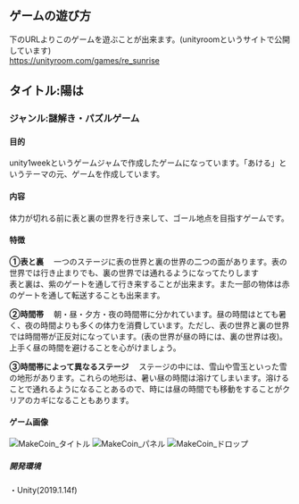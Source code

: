 ## ゲームの遊び方
下のURLよりこのゲームを遊ぶことが出来ます。(unityroomというサイトで公開しています)  
https://unityroom.com/games/re_sunrise

## タイトル:陽は
### ジャンル:謎解き・パズルゲーム

#### 目的
unity1weekというゲームジャムで作成したゲームになっています。「あける」というテーマの元、ゲームを作成しています。

#### 内容
体力が切れる前に表と裏の世界を行き来して、ゴール地点を目指すゲームです。  

#### 特徴
**➀表と裏**
　一つのステージに表の世界と裏の世界の二つの面があります。表の世界では行き止まりでも、裏の世界では通れるようになってたりします  
表と裏は、紫のゲートを通して行き来することが出来ます。また一部の物体は赤のゲートを通して転送することも出来ます。

**➁時間帯**
　朝・昼・夕方・夜の時間帯に分かれています。昼の時間はとても暑く、夜の時間よりも多くの体力を消費しています。ただし、表の世界と裏の世界では時間帯が正反対になっています。(表の世界が昼の時には、裏の世界は夜)。上手く昼の時間を避けることを心がけましょう。

**➂時間帯によって異なるステージ**
　ステージの中には、雪山や雪玉といった雪の地形があります。これらの地形は、暑い昼の時間は溶けてしまいます。溶けることで通れるようになることあるので、時には昼の時間でも移動をすることがクリアのカギになることもあります。


#### ゲーム画像  
![MakeCoin_タイトル](https://user-images.githubusercontent.com/45326553/106385485-ec818700-6413-11eb-9b29-903a964c8309.png)
![MakeCoin_パネル](https://user-images.githubusercontent.com/45326553/106385486-ed1a1d80-6413-11eb-9c1c-925ff3c1b15b.png)
![MakeCoin_ドロップ](https://user-images.githubusercontent.com/45326553/106385487-edb2b400-6413-11eb-9362-84a754f05c1a.png)
  ##### 開発環境
  ・Unity(2019.1.14f)  
